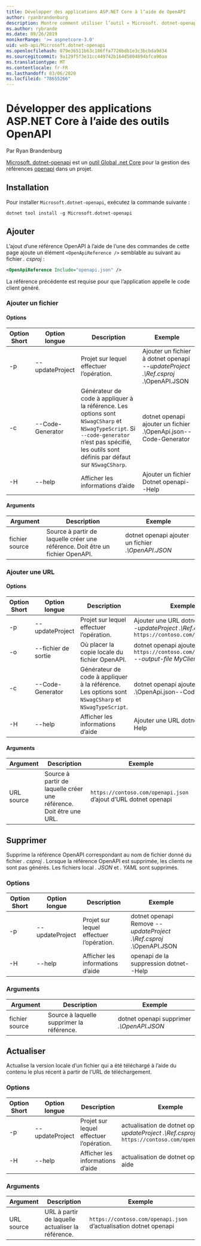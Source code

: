 ```yaml
---
title: Développer des applications ASP.NET Core à l’aide de OpenAPI
author: ryanbrandenburg
description: Montre comment utiliser l’outil « Microsoft. dotnet-openapi » pour ajouter des références aux fichiers OpenAPI.
ms.author: rybrande
ms.date: 09/26/2019
monikerRange: '>= aspnetcore-3.0'
uid: web-api/Microsoft.dotnet-openapi
ms.openlocfilehash: 079e36511b63c186ffa7726bdb1e3c3bcbda9d34
ms.sourcegitcommit: 9a129f5f3e31cc449742b164d5004894bfca90aa
ms.translationtype: MT
ms.contentlocale: fr-FR
ms.lasthandoff: 03/06/2020
ms.locfileid: "78655266"
---
```

# <a name="develop-aspnet-core-apps-using-openapi-tools"></a>Développer des applications ASP.NET Core à l’aide des outils OpenAPI

Par Ryan Brandenburg

[Microsoft. dotnet-openapi](https://www.nuget.org/packages/Microsoft.dotnet-openapi) est un [outil Global .net Core](/dotnet/core/tools/global-tools) pour la gestion des références [openapi](https://github.com/OAI/OpenAPI-Specification) dans un projet.

## <a name="installation"></a>Installation

Pour installer `Microsoft.dotnet-openapi`, exécutez la commande suivante :

```dotnetcli
dotnet tool install -g Microsoft.dotnet-openapi
```

## <a name="add"></a>Ajouter

L’ajout d’une référence OpenAPI à l’aide de l’une des commandes de cette page ajoute un élément `<OpenApiReference />` semblable au suivant au fichier *. csproj* :

```xml
<OpenApiReference Include="openapi.json" />
```

La référence précédente est requise pour que l’application appelle le code client généré.

<!-- TODO: Restore after https://github.com/dotnet/AspNetCore/issues/12738
### Add Project

#### Options

| Short option | Long option | Description | Example |
|-------|------|-------|---------|
| -p|--project | The project to operate on. |dotnet openapi add project *--project .\Ref.csproj* ../Ref/ProjRef.csproj |

#### Arguments

|  Argument  | Description | Example |
|-------------|-------------|---------|
| source-file | The source to create a reference from. Must be a project file. |dotnet openapi add project *../Ref/ProjRef.csproj* | -->

### <a name="add-file"></a>Ajouter un fichier

#### <a name="options"></a>Options

| Option Short| Option longue| Description | Exemple |
|-------|------|-------|---------|
| -p|--updateProject | Projet sur lequel effectuer l’opération. |Ajouter un fichier à dotnet openapi *--updateProject .\Ref.csproj* .\OpenAPI.JSON |
| -c|--Code-Generator| Générateur de code à appliquer à la référence. Les options sont `NSwagCSharp` et `NSwagTypeScript`. Si `--code-generator` n’est pas spécifié, les outils sont définis par défaut sur `NSwagCSharp`.|dotnet openapi ajouter un fichier .\OpenApi.json--Code-Generator
| -H|--help|Afficher les informations d’aide|Ajouter un fichier Dotnet openapi--Help|

#### <a name="arguments"></a>Arguments

|  Argument  | Description | Exemple |
|-------------|-------------|---------|
| fichier source | Source à partir de laquelle créer une référence. Doit être un fichier OpenAPI. |dotnet openapi ajouter un fichier *.\OpenAPI.JSON* |

### <a name="add-url"></a>Ajouter une URL

#### <a name="options"></a>Options

| Option Short| Option longue| Description | Exemple |
|-------|------|-------------|---------|
| -p|--updateProject | Projet sur lequel effectuer l’opération. |Ajouter une URL dotnet openapi *--updateProject .\Ref.csproj* `https://contoso.com/openapi.json` |
| -o|--fichier de sortie | Où placer la copie locale du fichier OpenAPI. |dotnet openapi ajouter une URL `https://contoso.com/openapi.json` *--output-file MyClient. JSON* |
| -c|--Code-Generator| Générateur de code à appliquer à la référence. Les options sont `NSwagCSharp` et `NSwagTypeScript`. |dotnet openapi ajouter un fichier .\OpenApi.json--Code-Generator
| -H|--help|Afficher les informations d’aide|Ajouter une URL dotnet openapi--Help|

#### <a name="arguments"></a>Arguments

|  Argument  | Description | Exemple |
|-------------|-------------|---------|
| URL source | Source à partir de laquelle créer une référence. Doit être une URL. |`https://contoso.com/openapi.json` d’ajout d’URL dotnet openapi |

## <a name="remove"></a>Supprimer

Supprime la référence OpenAPI correspondant au nom de fichier donné du fichier *. csproj* . Lorsque la référence OpenAPI est supprimée, les clients ne sont pas générés. Les fichiers local *. JSON* et *. YAML* sont supprimés.

### <a name="options"></a>Options

| Option Short| Option longue| Description| Exemple |
|-------|------|------------|---------|
| -p|--updateProject | Projet sur lequel effectuer l’opération. |dotnet openapi Remove *--updateProject .\Ref.csproj* .\OpenAPI.JSON |
| -H|--help|Afficher les informations d’aide|openapi de la suppression dotnet--Help|

### <a name="arguments"></a>Arguments

|  Argument  | Description| Exemple |
| ------------|------------|---------|
| fichier source | Source à laquelle supprimer la référence. |dotnet openapi supprimer *.\OpenAPI.JSON* |

## <a name="refresh"></a>Actualiser

Actualise la version locale d’un fichier qui a été téléchargé à l’aide du contenu le plus récent à partir de l’URL de téléchargement.

### <a name="options"></a>Options

| Option Short| Option longue| Description | Exemple |
|-------|------|-------------|---------|
| -p|--updateProject | Projet sur lequel effectuer l’opération. | actualisation de dotnet openapi *--updateProject .\Ref.csproj* `https://contoso.com/openapi.json` |
| -H|--help|Afficher les informations d’aide|actualisation de dotnet openapi--aide|

### <a name="arguments"></a>Arguments

|  Argument  | Description | Exemple |
| ------------|-------------|---------|
| URL source | URL à partir de laquelle actualiser la référence. | `https://contoso.com/openapi.json` d’actualisation dotnet openapi |
